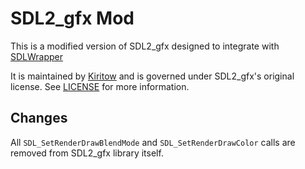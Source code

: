 # SDL2_gfx Mod

This is a modified version of SDL2_gfx designed to integrate with [SDLWrapper](https://github.com/Kiritow/SDLWrapper)

It is maintained by [Kiritow](https://github.com/kiritow) and is governed under SDL2_gfx's original license. See [LICENSE](LICENSE) for more information.

## Changes

All `SDL_SetRenderDrawBlendMode` and `SDL_SetRenderDrawColor` calls are removed from SDL2_gfx library itself.
